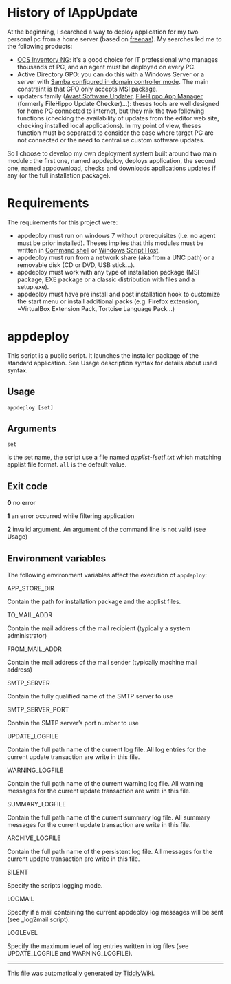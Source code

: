 # History of lAppUpdate

At the beginning, I searched a way to deploy application for my two personal
pc from a home server (based on [freenas](http://www.freenas.org/)). My
searches led me to the following products:

  * [OCS Inventory NG](http://www.ocsinventory-ng.org/en/): it's a good choice for IT professional who manages thousands of PC, and an agent must be deployed on every PC.
  * Active Directory GPO: you can do this with a Windows Server or a server with [Samba configured in domain controller mode](https://wiki.samba.org/index.php/Samba_AD_DC_HOWTO). The main constraint is that GPO only accepts MSI package.
  * updaters family ([Avast Software Updater](https://www.avast.com/f-software-updater), [FileHippo App Manager](http://filehippo.com/download_app_manager) (formerly FileHippo Update Checker)...): theses tools are well designed for home PC connected to internet, but they mix the two following functions (checking the availability of updates from the editor web site, checking installed local applications). In my point of view, theses function must be separated to consider the case where target PC are not connected or the need to centralise custom software updates.

So I choose to develop my own deployment system built around two main module :
the first one, named appdeploy, deploys application, the second one, named
appdownload, checks and downloads applications updates if any (or the full
installation package).

# Requirements

The requirements for this project were:

  * appdeploy must run on windows 7 without prerequisites (I.e. no agent must be prior installed). Theses implies that this modules must be written in [Command shell](https://technet.microsoft.com/en-us/library/cc754340.aspx#BKMK_OVR) or [Windows Script Host](https://msdn.microsoft.com/library/d1wf56tt.aspx).
  * appdeploy must run from a network share (aka from a UNC path) or a removable disk (CD or DVD, USB stick...).
  * appdeploy must work with any type of installation package (MSI package, EXE package or a classic distribution with files and a setup.exe).
  * appdeploy must have pre install and post installation hook to customize the start menu or install additional packs (e.g. Firefox extension, ~VirtualBox Extension Pack, Tortoise Language Pack...)

# appdeploy

This script is a public script. It launches the installer package of the
standard application. See Usage description syntax for details about used
syntax.

## Usage

`appdeploy [set]`

## Arguments

`set`

is the set name, the script use a file named _applist-[set].txt_ which
matching applist file format. `all` is the default value.

## Exit code

**0**
no error

**1**
an error occurred while filtering application

**2**
invalid argument. An argument of the command line is not valid (see Usage)

## Environment variables

The following environment variables affect the execution of `appdeploy`:

APP_STORE_DIR

Contain the path for installation package and the applist files.

TO_MAIL_ADDR

Contain the mail address of the mail recipient (typically a system
administrator)

FROM_MAIL_ADDR

Contain the mail address of the mail sender (typically machine mail address)

SMTP_SERVER

Contain the fully qualified name of the SMTP server to use

SMTP_SERVER_PORT

Contain the SMTP server’s port number to use

UPDATE_LOGFILE

Contain the full path name of the current log file. All log entries for the
current update transaction are write in this file.

WARNING_LOGFILE

Contain the full path name of the current warning log file. All warning
messages for the current update transaction are write in this file.

SUMMARY_LOGFILE

Contain the full path name of the current summary log file. All summary
messages for the current update transaction are write in this file.

ARCHIVE_LOGFILE

Contain the full path name of the persistent log file. All messages for the
current update transaction are write in this file.

SILENT

Specify the scripts logging mode.

LOGMAIL

Specify if a mail containing the current appdeploy log messages will be sent
(see _log2mail script).

LOGLEVEL

Specify the maximum level of log entries written in log files (see
UPDATE_LOGFILE and WARNING_LOGFILE).

* * *

This file was automatically generated by [TiddlyWiki](http://tiddlywiki.com/).

